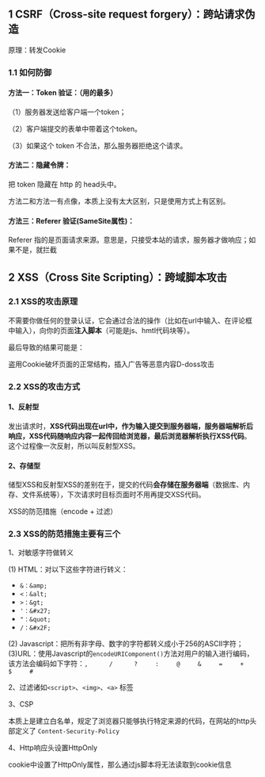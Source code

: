 #

## 1 CSRF（Cross-site request forgery）：跨站请求伪造

原理：转发Cookie

### 1.1 如何防御

#### 方法一：Token 验证：（用的最多）

（1）服务器发送给客户端一个token；

（2）客户端提交的表单中带着这个token。

（3）如果这个 token 不合法，那么服务器拒绝这个请求。

#### 方法二：隐藏令牌：

把 token 隐藏在 http 的 head头中。

方法二和方法一有点像，本质上没有太大区别，只是使用方式上有区别。

#### 方法三：Referer 验证(SameSite属性)：

Referer 指的是页面请求来源。意思是，只接受本站的请求，服务器才做响应；如果不是，就拦截

## 2 XSS（Cross Site Scripting）：跨域脚本攻击

### 2.1 XSS的攻击原理

不需要你做任何的登录认证，它会通过合法的操作（比如在url中输入、在评论框中输入），向你的页面**注入脚本**（可能是js、hmtl代码块等）。

最后导致的结果可能是：

盗用Cookie破坏页面的正常结构，插入广告等恶意内容D-doss攻击

### 2.2 XSS的攻击方式

#### 1、反射型

发出请求时，**XSS代码出现在url中，作为输入提交到服务器端，服务器端解析后响应，XSS代码随响应内容一起传回给浏览器，最后浏览器解析执行XSS代码**。这个过程像一次反射，所以叫反射型XSS。

#### 2、存储型

储型XSS和反射型XSS的差别在于，提交的代码**会存储在服务器端**（数据库、内存、文件系统等），下次请求时目标页面时不用再提交XSS代码。

XSS的防范措施（encode + 过滤）

### 2.3 XSS的防范措施主要有三个

1、对敏感字符做转义

(1) HTML：对以下这些字符进行转义：

- `&：&amp;`
- `<：&alt;`
- `>：&gt;`
- `'：&#x27;`
- `"：&quot;`
- `/：&#x2F;`

(2) Javascript：把所有非字母、数字的字符都转义成小于256的ASCII字符；
(3)URL：使用Javascript的`encodeURIComponent()`方法对用户的输入进行编码，该方法会编码如下字符：`,      /      ?     :     @     &     =     +     $     #`

2、过滤诸如`<script>`、`<img>`、`<a>` 标签

3、CSP

本质上是建立白名单，规定了浏览器只能够执行特定来源的代码，在网站的http头部定义了 `Content-Security-Policy`

4、Http响应头设置HttpOnly

cookie中设置了HttpOnly属性，那么通过js脚本将无法读取到cookie信息
